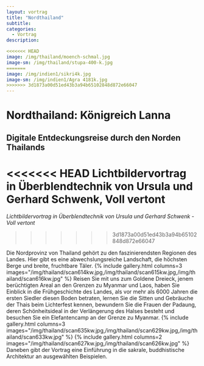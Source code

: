 ```yaml
---
layout: vortrag
title: "Nordthailand"
subtitle: 
categories:
  - Vortrag
description: 

<<<<<<< HEAD
image: /img/thailand/moench-schmal.jpg
image-sm: /img/thailand/stupa-400-k.jpg
=======
image: /img/indien1/sikri4k.jpg
image-sm: /img/indien1/Agra 4181k.jpg
>>>>>>> 3d1873a00d51ed43b3a94b65102848d872e66047
---
```

Nordthailand: Königreich Lanna
==================================
 
Digitale Entdeckungsreise durch den Norden Thailands
----------------------------------------------------

<<<<<<< HEAD
Lichtbildervortrag in Überblendtechnik
von Ursula und Gerhard Schwenk,
Voll vertont
=======
*Lichtbildervortrag in Überblendtechnik
von Ursula und Gerhard Schwenk - Voll vertont*
>>>>>>> 3d1873a00d51ed43b3a94b65102848d872e66047

Die Nordprovinz von Thailand gehört zu den faszinierendsten Regionen des Landes. Hier gibt es eine abwechslungsreiche Landschaft, die höchsten Berge und breite, fruchtbare Täler. 
{% include gallery.html columns=3 images="/img/thailand/scan614kw.jpg,/img/thailand/scan615kw.jpg,/img/thailand/scan616kw.jpg" %}
Reisen Sie mit uns zum Goldene Dreieck, jenem berüchtigten Areal an den Grenzen zu Myanmar und Laos, haben Sie Einblick in die Frühgeschichte des Landes, als vor mehr als 6000 Jahren die ersten Siedler diesen Boden betraten, lernen Sie die Sitten und Gebräuche der Thais beim Lichterfest kennen, bewundern Sie die Frauen der Padaung, deren Schönheitsideal in der 
Verlängerung des Halses besteht und besuchen Sie ein Elefantencamp an der Grenze zu Myanmar. 
{% include gallery.html columns=3 images="/img/thailand/scan635kw.jpg,/img/thailand/scan629kw.jpg,/img/thailand/scan633kw.jpg" %}
{% include gallery.html columns=2 images="/img/thailand/scan627kw.jpg,/img/thailand/scan626kw.jpg" %}
Daneben gibt der Vortrag eine Einführung in die sakrale, buddhistische Architektur an ausgewählten Beispielen.
